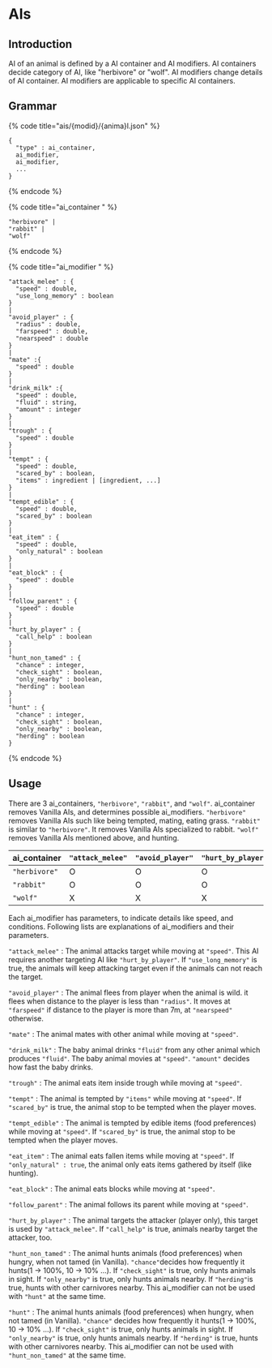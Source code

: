 # AIs

## Introduction

AI of an animal is defined by a AI container and AI modifiers. AI containers decide category of AI, like "herbivore" or "wolf". AI modifiers change details of AI container. AI modifiers are applicable to specific AI containers.

## Grammar

{% code title="ais/{modid}/{anima}l.json" %}
```text
{
  "type" : ai_container,
  ai_modifier,
  ai_modifier,
  ...
}
```
{% endcode %}

{% code title="ai\_container " %}
```text
"herbivore" |
"rabbit" |
"wolf"
```
{% endcode %}

{% code title="ai\_modifier " %}
```text
"attack_melee" : {
  "speed" : double,
  "use_long_memory" : boolean
}
|
"avoid_player" : {
  "radius" : double,
  "farspeed" : double,
  "nearspeed" : double
}
|
"mate" :{
  "speed" : double
}
|
"drink_milk" :{
  "speed" : double,
  "fluid" : string,
  "amount" : integer
}
|
"trough" : {
  "speed" : double
}
|
"tempt" : {
  "speed" : double,
  "scared_by" : boolean,
  "items" : ingredient | [ingredient, ...]
}
|
"tempt_edible" : {
  "speed" : double,
  "scared_by" : boolean
}
|
"eat_item" : {
  "speed" : double,
  "only_natural" : boolean
}
|
"eat_block" : {
  "speed" : double
}
|
"follow_parent" : {
  "speed" : double
}
|
"hurt_by_player" : {
  "call_help" : boolean
}
|
"hunt_non_tamed" : {
  "chance" : integer,
  "check_sight" : boolean,
  "only_nearby" : boolean,
  "herding" : boolean
}
|
"hunt" : {
  "chance" : integer,
  "check_sight" : boolean,
  "only_nearby" : boolean,
  "herding" : boolean
}
```
{% endcode %}

## Usage

There are 3 ai\_containers, `"herbivore"`, `"rabbit"`, and `"wolf"`. ai\_container removes Vanilla AIs, and determines possible ai\_modifiers. `"herbivore"` removes Vanilla AIs such like being tempted, mating, eating grass. `"rabbit"` is similar to `"herbivore"`. It removes Vanilla AIs specialized to rabbit. `"wolf"` removes Vanilla AIs mentioned above, and hunting.

| ai\_container | `"attack_melee"` | `"avoid_player"` | `"hurt_by_player"` | `"hunt_non_tamed"` | `"hunt"` | `"mate"` | `"drink_milk"` | `"trough"` | `"tempt"` | `"tempt_edible"` | `"eat_item"` | `"eat_block"` | `"follow_parent"` |
| :--- | :--- | :--- | :--- | :--- | :--- | :--- | :--- | :--- | :--- | :--- | :--- | :--- | :--- |
| `"herbivore"` | O | O | O | X | X | O | O | O | O | O | O | O | O |
| `"rabbit"` | O | O | O | X | X | O | O | O | O | O | O | O | O |
| `"wolf"` | X | X | X | O | O | O | O | O | O | O | O | O | O |

Each ai\_modifier has parameters, to indicate details like speed, and conditions. Following lists are explanations of ai\_modifiers and their parameters.

`"attack_melee"` : The animal attacks target while moving at `"speed"`. This AI requires another targeting AI like `"hurt_by_player"`. If `"use_long_memory"` is true, the animals will keep attacking target even if the animals can not reach the target.

`"avoid_player"` : The animal flees from player when the animal is wild. it flees when distance to the player is less than `"radius"`. It moves at `"farspeed"` if distance to the player is more than 7m, at `"nearspeed"` otherwise.

`"mate"` : The animal mates with other animal while moving at `"speed"`.

`"drink_milk"` : The baby animal drinks `"fluid"` from any other animal which produces `"fluid"`. The baby animal movies at `"speed"`. `"amount"` decides how fast the baby drinks.

`"trough"` : The animal eats item inside trough while moving at `"speed"`.

`"tempt"` : The animal is tempted by `"items"` while moving at `"speed"`. If `"scared_by"` is true, the animal stop to be tempted when the player moves.

`"tempt_edible"` : The animal is tempted by edible items \(food preferences\) while moving at `"speed"`. If `"scared_by"` is true, the animal stop to be tempted when the player moves.

`"eat_item"` : The animal eats fallen items while moving at `"speed"`. If `"only_natural" : true`, the animal only eats items gathered by itself \(like hunting\).

`"eat_block"` : The animal eats blocks while moving at `"speed"`.

`"follow_parent"` : The animal follows its parent while moving at `"speed"`.

`"hurt_by_player"` : The animal targets the attacker \(player only\), this target is used by `"attack_melee"`. If `"call_help"` is true, animals nearby target the attacker, too.

`"hunt_non_tamed"` : The animal hunts animals \(food preferences\) when hungry, when not tamed \(in Vanilla\). `"chance"`decides how frequently it hunts\(1 -&gt; 100%, 10 -&gt; 10% ...\). If `"check_sight"` is true, only hunts animals in sight. If `"only_nearby"` is true, only hunts animals nearby. If `"herding"`is true, hunts with other carnivores nearby. This ai\_modifier can not be used with `"hunt"` at the same time.

`"hunt"` : The animal hunts animals \(food preferences\) when hungry, when not tamed \(in Vanilla\). `"chance"` decides how frequently it hunts\(1 -&gt; 100%, 10 -&gt; 10% ...\). If `"check_sight"` is true, only hunts animals in sight. If `"only_nearby"` is true, only hunts animals nearby. If `"herding"` is true, hunts with other carnivores nearby. This ai\_modifier can not be used with `"hunt_non_tamed"` at the same time.

